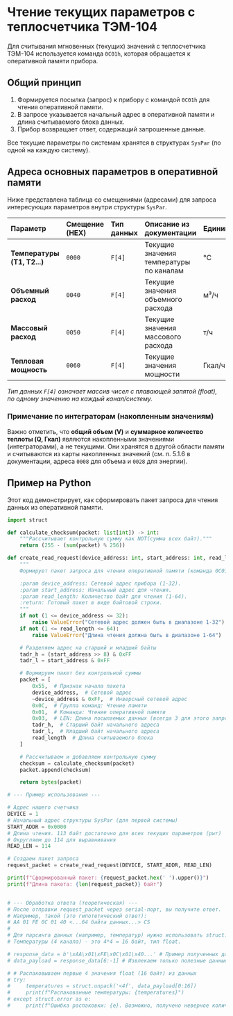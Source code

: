 
# Чтение текущих параметров с теплосчетчика ТЭМ-104

Для считывания мгновенных (текущих) значений с теплосчетчика ТЭМ-104 используется команда `0C01h`, которая обращается к оперативной памяти прибора.

## Общий принцип

1.  Формируется посылка (запрос) к прибору с командой `0C01h` для чтения оперативной памяти.
2.  В запросе указывается начальный адрес в оперативной памяти и длина считываемого блока данных.
3.  Прибор возвращает ответ, содержащий запрошенные данные.

Все текущие параметры по системам хранятся в структурах `SysPar` (по одной на каждую систему).

## Адреса основных параметров в оперативной памяти

Ниже представлена таблица со смещениями (адресами) для запроса интересующих параметров внутри структуры `SysPar`.

| Параметр | Смещение (HEX) | Тип данных | Описание из документации | Единицы |
| :--- | :--- | :--- | :--- | :--- |
| **Температуры (T1, T2...)** | `0000` | `F[4]` | Текущие значения температуры по каналам | °C |
| **Объемный расход** | `0040` | `F[4]` | Текущие значения объемного расхода | м³/ч |
| **Массовый расход** | `0050` | `F[4]` | Текущие значения массового расхода | т/ч |
| **Тепловая мощность** | `0060` | `F[4]` | Текущие значения мощности | Гкал/ч |

*Тип данных `F[4]` означает массив чисел с плавающей запятой (float), по одному значению на каждый канал/систему.*

### Примечание по интеграторам (накопленным значениям)

Важно отметить, что **общий объем (V)** и **суммарное количество теплоты (Q, Гкал)** являются накопленными значениями (интеграторами), а не текущими. Они хранятся в другой области памяти и считываются из карты накопленных значений (см. п. 5.1.6 в документации, адреса `0008` для объема и `0028` для энергии).

## Пример на Python

Этот код демонстрирует, как сформировать пакет запроса для чтения данных из оперативной памяти.

```python
import struct

def calculate_checksum(packet: list[int]) -> int:
    """Рассчитывает контрольную сумму как NOT(сумма всех байт)."""
    return (255 - (sum(packet) % 256))

def create_read_request(device_address: int, start_address: int, read_length: int) -> bytes:
    """
    Формирует пакет запроса для чтения оперативной памяти (команда 0C01h).

    :param device_address: Сетевой адрес прибора (1-32).
    :param start_address: Начальный адрес для чтения.
    :param read_length: Количество байт для чтения (1-64).
    :return: Готовый пакет в виде байтовой строки.
    """
    if not (1 <= device_address <= 32):
        raise ValueError("Сетевой адрес должен быть в диапазоне 1-32")
    if not (1 <= read_length <= 64):
        raise ValueError("Длина чтения должна быть в диапазоне 1-64")

    # Разделяем адрес на старший и младший байты
    tadr_h = (start_address >> 8) & 0xFF
    tadr_l = start_address & 0xFF

    # Формируем пакет без контрольной суммы
    packet = [
        0x55,  # Признак начала пакета
        device_address,  # Сетевой адрес
        ~device_address & 0xFF,  # Инверсный сетевой адрес
        0x0C,  # Группа команд: Чтение памяти
        0x01,  # Команда: Чтение оперативной памяти
        0x03,  # LEN: Длина посылаемых данных (всегда 3 для этого запроса)
        tadr_h,  # Старший байт начального адреса
        tadr_l,  # Младший байт начального адреса
        read_length  # Длина считываемого блока
    ]

    # Рассчитываем и добавляем контрольную сумму
    checksum = calculate_checksum(packet)
    packet.append(checksum)

    return bytes(packet)

# --- Пример использования ---

# Адрес нашего счетчика
DEVICE = 1
# Начальный адрес структуры SysPar (для первой системы)
START_ADDR = 0x0000
# Длина чтения. 113 байт достаточно для всех текущих параметров (pwr)
# Округляем до 114 для выравнивания
READ_LEN = 114 

# Создаем пакет запроса
request_packet = create_read_request(DEVICE, START_ADDR, READ_LEN)

print(f"Сформированный пакет: {request_packet.hex(' ').upper()}")
print(f"Длина пакета: {len(request_packet)} байт")


# --- Обработка ответа (теоретическая) ---
# После отправки request_packet через serial-порт, вы получите ответ.
# Например, такой (это гипотетический ответ):
# AA 01 FE 0C 01 40 <...64 байта данных...> CS
#
# Для парсинга данных (например, температур) нужно использовать struct.unpack.
# Температуры (4 канала) - это 4*4 = 16 байт, тип float.

# response_data = b'\xAA\x01\xFE\x0C\x01\x40...' # Пример полученных данных
# data_payload = response_data[6:-1] # Извлекаем только полезные данные

# # Распаковываем первые 4 значения float (16 байт) из данных
# try:
#     temperatures = struct.unpack('<4f', data_payload[0:16])
#     print(f"Распакованные температуры: {temperatures}")
# except struct.error as e:
#     print(f"Ошибка распаковки: {e}. Возможно, получено неверное количество байт.")

```
